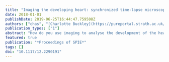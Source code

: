 ```yaml
---
title: "Imaging the developing heart: synchronized time-lapse microscopy during developmental changes"
date: 2018-01-01
publishDate: 2019-06-25T16:44:47.759508Z
authors: ["chas", "[Charlotte Buckley](https://pureportal.strath.ac.uk/en/persons/charlotte-buckley)", "[John J. Mullins](https://www.research.ed.ac.uk/portal/en/persons/john-mullins(adadba07-5194-4199-94fa-4ce1307d782d).html)", "[Martin A. Denvir](https://www.ed.ac.uk/profile/martin-denvir)", "[Jonathan M. Taylor](https://www.gla.ac.uk/schools/physics/staff/jonathantaylor/)"]
publication_types: ["1"]
abstract: "How do you use imaging to analyse the development of the heart, which not only changes shape but also undergoes constant, high-speed, quasi-periodic changes? We have integrated ideas from prospective and retrospective optical gating to capture long-term, phase-locked developmental time-lapse videos. In this paper we demonstrate the success of this approach over a key developmental time period: heart looping, where large changes in heart shape prevent previous prospective gating approaches from capturing phase- locked videos. We use the comparison with other approaches to In Vivo heart imaging to highlight the importance of collecting the most appropriate data for the biological question."
featured: true
publication: "*Proceedings of SPIE*"
tags: []
doi: "10.1117/12.2290191"
---
```

